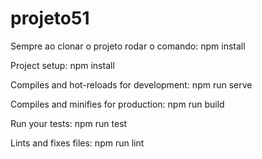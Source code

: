 # projeto51

Sempre ao clonar o projeto rodar o comando: 
    npm install

Project setup: 
    npm install

Compiles and hot-reloads for development:
    npm run serve

Compiles and minifies for production:
    npm run build

Run your tests:
    npm run test

Lints and fixes files:
    npm run lint
